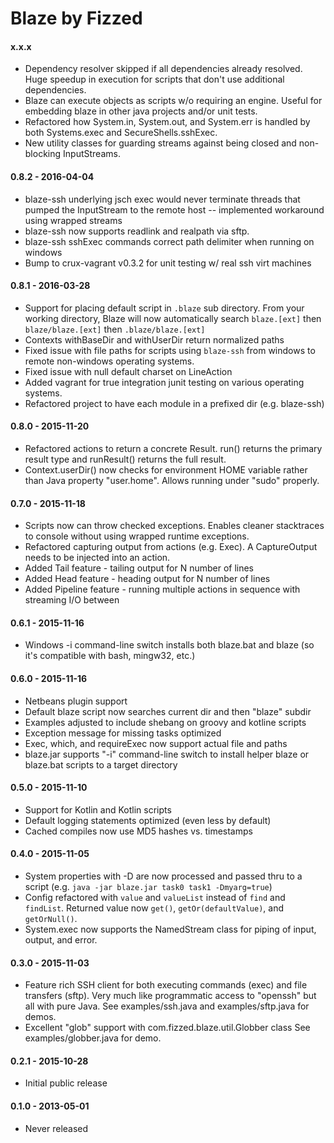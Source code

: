 Blaze by Fizzed
===============

#### x.x.x

 - Dependency resolver skipped if all dependencies already resolved.  Huge
   speedup in execution for scripts that don't use additional dependencies.
 - Blaze can execute objects as scripts w/o requiring an engine. Useful for
   embedding blaze in other java projects and/or unit tests.
 - Refactored how System.in, System.out, and System.err is handled by both
   Systems.exec and SecureShells.sshExec.
 - New utility classes for guarding streams against being closed and 
   non-blocking InputStreams.

#### 0.8.2 - 2016-04-04

 - blaze-ssh underlying jsch exec would never terminate threads that pumped
   the InputStream to the remote host -- implemented workaround using wrapped
   streams
 - blaze-ssh now supports readlink and realpath via sftp.
 - blaze-ssh sshExec commands correct path delimiter when running on windows
 - Bump to crux-vagrant v0.3.2 for unit testing w/ real ssh virt machines

#### 0.8.1 - 2016-03-28

 - Support for placing default script in  `.blaze` sub directory.  From your
   working directory, Blaze will now automatically search `blaze.[ext]` then 
   `blaze/blaze.[ext]` then `.blaze/blaze.[ext]`
 - Contexts withBaseDir and withUserDir return normalized paths
 - Fixed issue with file paths for scripts using `blaze-ssh` from windows to
   remote non-windows operating systems.
 - Fixed issue with null default charset on LineAction
 - Added vagrant for true integration junit testing on various operating systems.
 - Refactored project to have each module in a prefixed dir (e.g. blaze-ssh)

#### 0.8.0 - 2015-11-20

 - Refactored actions to return a concrete Result.  run() returns the primary
   result type and runResult() returns the full result.
 - Context.userDir() now checks for environment HOME variable rather than
   Java property "user.home".  Allows running under "sudo" properly.

#### 0.7.0 - 2015-11-18

 - Scripts now can throw checked exceptions.  Enables cleaner stacktraces to
   console without using wrapped runtime exceptions.
 - Refactored capturing output from actions (e.g. Exec).  A CaptureOutput needs
   to be injected into an action.
 - Added Tail feature - tailing output for N number of lines
 - Added Head feature - heading output for N number of lines
 - Added Pipeline feature - running multiple actions in sequence with streaming
   I/O between

#### 0.6.1 - 2015-11-16

 - Windows -i command-line switch installs both blaze.bat and blaze (so it's
   compatible with bash, mingw32, etc.)

#### 0.6.0 - 2015-11-16

 - Netbeans plugin support 
 - Default blaze script now searches current dir and then "blaze" subdir
 - Examples adjusted to include shebang on groovy and kotline scripts
 - Exception message for missing tasks optimized
 - Exec, which, and requireExec now support actual file and paths
 - blaze.jar supports "-i" command-line switch to install helper blaze or blaze.bat
   scripts to a target directory

#### 0.5.0 - 2015-11-10

 - Support for Kotlin and Kotlin scripts
 - Default logging statements optimized (even less by default)
 - Cached compiles now use MD5 hashes vs. timestamps

#### 0.4.0 - 2015-11-05

 - System properties with -D are now processed and passed thru to a script
   (e.g. `java -jar blaze.jar task0 task1 -Dmyarg=true`)
 - Config refactored with `value` and `valueList` instead of `find` and `findList`.
   Returned value now `get()`, `getOr(defaultValue)`, and `getOrNull()`.
 - System.exec now supports the NamedStream class for piping of input, output,
   and error.

#### 0.3.0 - 2015-11-03
 
 - Feature rich SSH client for both executing commands (exec) and file transfers
   (sftp). Very much like programmatic access to "openssh" but all with pure Java.
   See examples/ssh.java and examples/sftp.java for demos.
 - Excellent "glob" support with com.fizzed.blaze.util.Globber class
   See examples/globber.java for demo.

#### 0.2.1 - 2015-10-28

 - Initial public release

#### 0.1.0 - 2013-05-01

 - Never released
